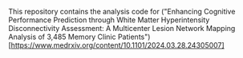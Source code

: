 This repository contains the analysis code for ("Enhancing Cognitive Performance Prediction through White Matter Hyperintensity Disconnectivity Assessment: A Multicenter Lesion Network Mapping Analysis of 3,485 Memory Clinic Patients")[https://www.medrxiv.org/content/10.1101/2024.03.28.24305007]
